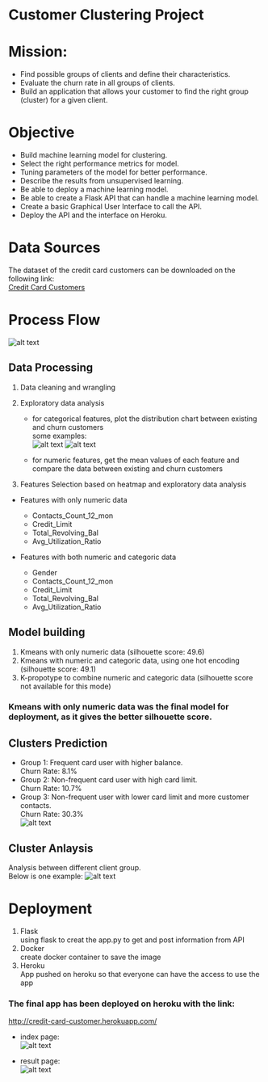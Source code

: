 # Customer Clustering Project 

# Mission:
* Find possible groups of clients and define their characteristics. 
* Evaluate the churn rate in all groups of clients.
* Build an application that allows your customer to find the right group (cluster) for a given client.

# Objective
* Build machine learning model for clustering.
* Select the right performance metrics for model.
* Tuning parameters of the model for better performance.
* Describe the results from unsupervised learning.
* Be able to deploy a machine learning model.
* Be able to create a Flask API that can handle a machine learning model.
* Create a basic Graphical User Interface to call the API.
* Deploy the API and the interface on Heroku.

# Data Sources
The dataset of the credit card customers can be downloaded on the following link:\
[Credit Card Customers](https://www.kaggle.com/datasets/sakshigoyal7/credit-card-customers)

# Process Flow
![alt text](https://github.com/yhwang0123/customer_clustering/blob/main/assets/work%20flow.png)

## Data Processing
1. Data cleaning and wrangling
2. Exploratory data analysis
   * for categorical features, plot the distribution chart between existing and churn customers\
   some examples:\
   ![alt text](https://github.com/yhwang0123/customer_clustering/blob/main/assets/gender_distribution.png)
   ![alt text](https://github.com/yhwang0123/customer_clustering/blob/main/assets/income_distribution.png)

   * for numeric features, get the mean values of each feature and compare the data between existing and churn customers

3. Features Selection based on heatmap and exploratory data analysis
* Features with only numeric data
  - Contacts_Count_12_mon
  - Credit_Limit
  - Total_Revolving_Bal
  - Avg_Utilization_Ratio

* Features with both numeric and categoric data
  - Gender
  - Contacts_Count_12_mon
  - Credit_Limit
  - Total_Revolving_Bal
  - Avg_Utilization_Ratio

## Model building

1. Kmeans with only numeric data  (silhouette score: 49.6)
2. Kmeans with numeric and categoric data, using one hot encoding (silhouette score: 49.1)
3. K-propotype to combine numeric and categoric data (silhouette score not available for this mode)

### Kmeans with only numeric data was the final model for deployment, as it gives the better silhouette score.

## Clusters Prediction

* Group 1: Frequent card user with higher balance.\
Churn Rate: 8.1%
* Group 2: Non-frequent card user with high card limit.\
Churn Rate: 10.7%
* Group 3: Non-frequent user with lower card limit and more customer contacts.\
Churn Rate: 30.3% \
![alt text](https://github.com/yhwang0123/customer_clustering/blob/main/assets/Churn%20Rate%20in%20client%20group.png)

## Cluster Anlaysis
Analysis between different client group.\
Below is one example:
![alt text](https://github.com/yhwang0123/customer_clustering/blob/main/static/cluster_image/group1.png)

# Deployment
1. Flask \
using flask to creat the app.py to get and post information from API
2. Docker \
create docker container to save the image
3. Heroku \
App pushed on heroku so that everyone can have the access to use the app

### The final app has been deployed on heroku with the link:
http://credit-card-customer.herokuapp.com/

* index page:\
![alt text](https://github.com/yhwang0123/customer_clustering/blob/main/assets/App%20Outline.png)

* result page:\
![alt text](https://github.com/yhwang0123/customer_clustering/blob/main/assets/result.png)
